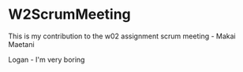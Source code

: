 # W2ScrumMeeting

This is my contribution to the w02 assignment scrum meeting - Makai Maetani

Logan - I'm very boring